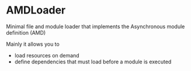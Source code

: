 # AMDLoader
Minimal file and module loader that implements the Asynchronous module definition (AMD)

Mainly it allows you to
  - load resources on demand
  - define dependencies that must load before a module is executed
